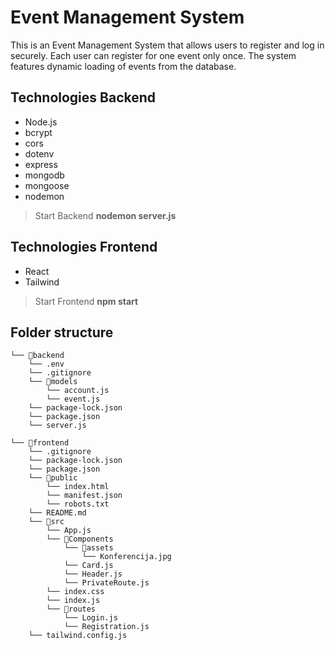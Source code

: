 # Event Management System


This is an Event Management System that allows users to register and log in securely. Each user can register for one event only once. The system features dynamic loading of events from the database.<br>



## Technologies Backend

 - Node.js
 - bcrypt
 - cors
 - dotenv
 - express
 - mongodb
 - mongoose
 - nodemon
 
> Start Backend **nodemon server.js**


## Technologies  Frontend

 - React
 - Tailwind

> Start Frontend **npm start**

## Folder structure
```
└── 📁backend
    └── .env
    └── .gitignore
    └── 📁models
        └── account.js
        └── event.js
    └── package-lock.json
    └── package.json
    └── server.js
```
```
└── 📁frontend
    └── .gitignore
    └── package-lock.json
    └── package.json
    └── 📁public
        └── index.html
        └── manifest.json
        └── robots.txt
    └── README.md
    └── 📁src
        └── App.js
        └── 📁Components
            └── 📁assets
                └── Konferencija.jpg
            └── Card.js
            └── Header.js
            └── PrivateRoute.js
        └── index.css
        └── index.js
        └── 📁routes
            └── Login.js
            └── Registration.js
    └── tailwind.config.js
```

